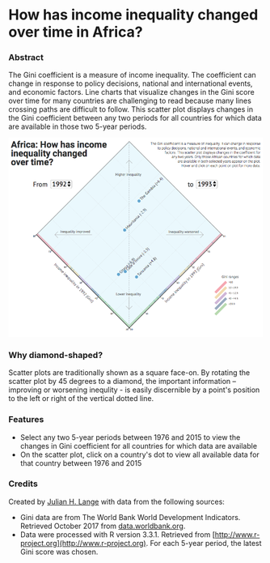 # How has income inequality changed over time in Africa?

### Abstract
The Gini coefficient is a measure of income inequality. The coefficient can change in response to policy decisions, national and international events, and economic factors.
Line charts that visualize changes in the Gini score over time for many countries are challenging to read because many lines crossing paths are difficult to follow.
This scatter plot displays changes in the Gini coefficient between any two periods for all countries for which data are available in those two 5-year periods.

![preview.png](preview.png)

### Why diamond-shaped?
Scatter plots are traditionally shown as a square face-on. By rotating the scatter plot by 45 degrees to a diamond, the important information –
improving or worsening inequlity - is easily discernible by a point's position to the left or right of the vertical dotted line.

### Features
* Select any two 5-year periods between 1976 and 2015 to view the changes in Gini coefficient for all countries for which data are available
* On the scatter plot, click on a country's dot to view all available data for that country between 1976 and 2015

### Credits
Created by [Julian H. Lange](https://www.julianhlange.com) with data from the following sources:

* Gini data are from The World Bank World Development Indicators. Retrieved October 2017 from [data.worldbank.org](https://data.worldbank.org/data-catalog/world-development-indicators).
* Data were processed with R version 3.3.1. Retrieved from [http://www.r-project.org](http://www.r-project.org). For each 5-year period, the latest Gini score was chosen.